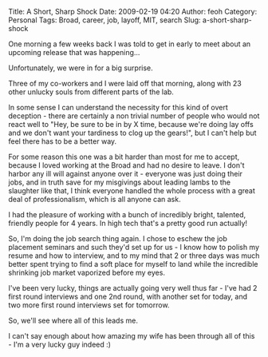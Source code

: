 Title: A Short, Sharp Shock
Date: 2009-02-19 04:20
Author: feoh
Category: Personal
Tags: Broad, career, job, layoff, MIT, search
Slug: a-short-sharp-shock

One morning a few weeks back I was told to get in early to meet about an
upcoming release that was happening...

<!--more-->  
Unfortunately, we were in for a big surprise.

Three of my co-workers and I were laid off that morning, along with 23
other unlucky souls from different parts of the lab.

In some sense I can understand the necessity for this kind of overt
deception - there are certainly a non trivial number of people who would
not react well to "Hey, be sure to be in by X time, because we're doing
lay offs and we don't want your tardiness to clog up the gears!", but I
can't help but feel there has to be a better way.

For some reason this one was a bit harder than most for me to accept,
because I loved working at the Broad and had no desire to leave. I don't
harbor any ill will against anyone over it - everyone was just doing
their jobs, and in truth save for my misgivings about leading lambs to
the slaughter like that, I think everyone handled the whole process with
a great deal of professionalism, which is all anyone can ask.

I had the pleasure of working with a bunch of incredibly bright,
talented, friendly people for 4 years. In high tech that's a pretty good
run actually!

So, I'm doing the job search thing again. I chose to eschew the job
placement seminars and such they'd set up for us - I know how to polish
my resume and how to interview, and to my mind that 2 or three days was
much better spent trying to find a soft place for myself to land while
the incredible shrinking job market vaporized before my eyes.

I've been very lucky, things are actually going very well thus far -
I've had 2 first round interviews and one 2nd round, with another set
for today, and two more first round interviews set for tomorrow.

So, we'll see where all of this leads me.

I can't say enough about how amazing my wife has been through all of
this - I'm a very lucky guy indeed :)
